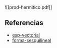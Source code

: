 ![[prod-hermitico.pdf]]

## Referencias
- [esp-vectorial](./esp-vectorial.md)
- [forma-sesquilineal](./forma-sesquilineal.md)
